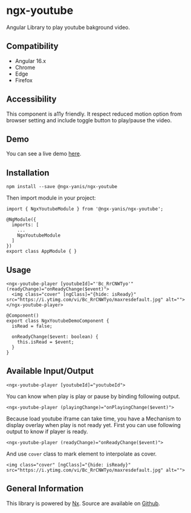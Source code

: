 # ngx-youtube

Angular Library to play youtube bakground video.

## Compatibility

* Angular 16.x
* Chrome
* Edge
* Firefox

## Accessibility

This component is a11y friendly. It respect reduced motion option from browser setting and include toggle button to
play/pause the video.

## Demo

You can see a live demo [here](https://ngx-yanis.netlify.app/ngx-youtube).

## Installation

```
npm install --save @ngx-yanis/ngx-youtube
```

Then import module in your project:

```
import { NgxYoutubeModule } from '@ngx-yanis/ngx-youtube';

@NgModule({
  imports: [
    ...
    NgxYoutubeModule
  ]
})
export class AppModule { }
```

## Usage

```
<ngx-youtube-player [youtubeId]="'Bc_RrCNWTyo'" (readyChange)="onReadyChange($event)">
  <img class="cover" [ngClass]="{hide: isReady}" src="https://i.ytimg.com/vi/Bc_RrCNWTyo/maxresdefault.jpg" alt="">
</ngx-youtube-player>

@Component()
export class NgxYoutubeDemoComponent {
  isRead = false;

  onReadyChange($event: boolean) {
    this.isRead = $event;
  }
}
```

## Available Input/Output

```
<ngx-youtube-player [youtubeId]="youtubeId">
```

You can know when play is play or pause by binding following output.

```
<ngx-youtube-player (playingChange)="onPlayingChange($event)">
```

Because load youtube iframe can take time, you have a Mechanism to display overlay when play is not ready yet.
First you can use following output to know if player is ready.

```
<ngx-youtube-player (readyChange)="onReadyChange($event)">
```

And use `cover` class to mark element to interpolate as cover.

```
<img class="cover" [ngClass]="{hide: isReady}" src="https://i.ytimg.com/vi/Bc_RrCNWTyo/maxresdefault.jpg" alt="">
```

## General Information

This library is powered by [Nx](https://nx.dev/angular). Source are available
on [Github](https://github.com/yanis-git/ngx-yanis/tree/main/libs/ngx-youtube).

